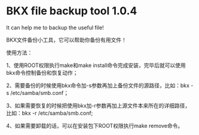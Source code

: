 BKX file backup tool 1.0.4
==

It can help me to backup the useful file!

BKX文件备份小工具，它可以帮助你备份有用文件！

使用方法：

1、使用ROOT权限执行make和make install命令完成安装，完毕后就可以使用bkx命令控制备份和恢复动作；

2、需要备份的时候使用bkx命令加-s参数再加上备份文件的源路径，比如：bkx -s /etc/samba/smb.conf；

3、如果需要恢复的时候把使用bkx加-r参数再加上源文件本来所在的详细路径，比如：bkx -r /etc/samba/smb.conf;

4、如果需要卸载的话，可以在安装包下ROOT权限执行make remove命令。
